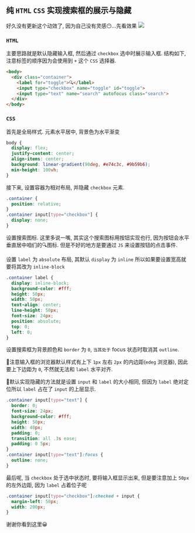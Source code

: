 ## 纯 `HTML` `CSS` 实现搜索框的展示与隐藏

好久没有更新这个动效了, 因为自己没有灵感😶...先看效果
![](../../../image/input_center_toggle.gif)

### `HTML`
主要思路就是默认隐藏输入框, 然后通过 `checkbox` 选中时展示输入框. 结构如下, 注意标签的顺序因为会使用到 `+` 这个 `CSS` 选择器.
```html
<body>
  <div class="container">
    <label for="toggle">🔍</label>
    <input type="checkbox" name="toggle" id="toggle">
    <input type="text" name="search" autofocus class="search">
  </div>
</body>
```

### `CSS`
首先是全局样式. 元素水平居中, 背景色为水平渐变
```css
body {
  display: flex;
  justify-content: center;
  align-items: center;
  background: linear-gradient(90deg, #e74c3c, #9b59b6);
  min-height: 100vh;
}
```
接下来, 设置容器为相对布局, 并隐藏 `checkbox` 元素.
```css
.container {
  position: relative;
}
.container input[type="checkbox"] {
  display: none;
}
```
设置搜索图标. 这里多说一嘴, 其实这个搜索图标用按钮实现也行, 因为按钮会水平垂直居中咱们的🔍图标. 但是不好的地方是要通过 `JS` 来设置按钮的点击事件.

设置 `label` 为 `absolute` 布局, 其默认 `display` 为 `inline` 所以如果要设置宽高就要将其改为 `inline-block`
```css
.container label {
  display: inline-block;
  background-color: #fff;
  height: 50px;
  width: 50px;
  text-align: center;
  line-height: 50px;
  font-size: 24px;
  position: absolute;
  top: 0;
  left: 0;
}
```
设置搜索框为背景颜色和 `border` 为 `0`, `当其处于` focus 状态时取消其 `outline`. 

📕注意输入框的浏览器默认样式有上下 `1px` 左右 `2px` 的内边距(`edeg` 浏览器), 因此要上下边距为 `0`, 不然就无法和 `label` 水平对齐.

📕默认实现隐藏的方法就是设置 `input` 和 `label` 的大小相同, 但因为 `label` 绝对定位所以 `label` 占在了 `input` 的上层显示.
```css
.container input[type="text"] {
  border: 0;
  font-size: 24px;
  background-color: #fff;
  height: 50px;
  width: 40px;
  padding: 0;
  transition: all .3s ease;
  padding: 0 5px;
}
.container input[type="text"]:focus {
  outline: none;
}
```
最后呢, 当 `checkbox` 处于选中状态时, 要将输入框显示出来, 但是要注意加上 `50px` 的左外边距, 因为 `label` 占着位子呢
```css
.container input[type="checkbox"]:checked + input {
  margin-left: 50px;
  width: 200px;
}
```
谢谢你看到这里😀